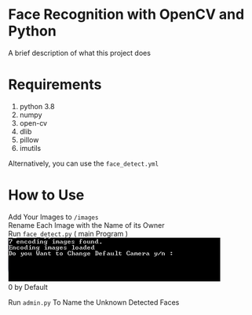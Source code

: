 
# Face Recognition with OpenCV and Python
A brief description of what this project does



# Requirements

1. python 3.8
2. numpy
3. open-cv
4. dlib
5. pillow
6. imutils

Alternatively, you can use the `face_detect.yml`

# How to Use

Add Your Images to `/images` \
Rename Each Image with the Name of its Owner \
Run `face_detect.py` ( main Program ) \
<img src="/images/forreadme/1.PNG"/> \
0 by Default

Run `admin.py` To Name the Unknown Detected Faces





